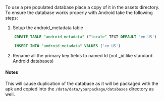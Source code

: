To use a pre populated database place a copy of it in the assets directory. To ensure the database works properly with Android take the following steps:

1. Setup the android_metadata table
```sql
    CREATE TABLE "android_metadata" ("locale" TEXT DEFAULT 'en_US')

    INSERT INTO "android_metadata" VALUES ('en_US')
```

2. Rename all the primary key fields to named Id (not _id like standard Android databases)


#### Notes

This will cause duplication of the database as it will be packaged with the apk and copied into the `/data/data/yourpackage/databases` directory as well.